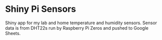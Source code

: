 # Shiny Pi Sensors
Shiny app for my lab and home temperature and humidity sensors. Sensor data is from DHT22s run by Raspberry Pi Zeros and pushed to Google Sheets.
